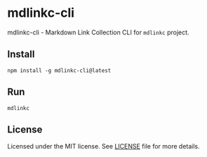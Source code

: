 # mdlinkc-cli

mdlinkc-cli - Markdown Link Collection CLI for `mdlinkc` project.

## Install

```
npm install -g mdlinkc-cli@latest
```

## Run

```
mdlinkc
```

## License

Licensed under the MIT license. See [LICENSE](LICENSE) file for more details.
